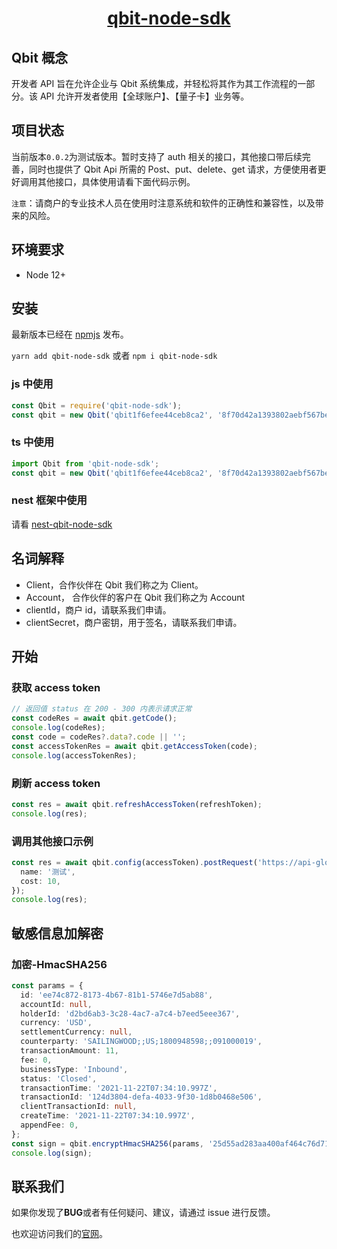 <p style="text-align: center;">
  <h1 align="center"><a href="javascript:void(0);">qbit-node-sdk</a></h1>
</p>

## Qbit 概念

开发者 API 旨在允许企业与 Qbit 系统集成，并轻松将其作为其工作流程的一部分。该 API 允许开发者使用【全球账户】、【量子卡】业务等。

## 项目状态

当前版本`0.0.2`为测试版本。暂时支持了 auth 相关的接口，其他接口带后续完善，同时也提供了 Qbit Api 所需的 Post、put、delete、get 请求，方便使用者更好调用其他接口，具体使用请看下面代码示例。

`注意`：请商户的专业技术人员在使用时注意系统和软件的正确性和兼容性，以及带来的风险。

## 环境要求

- Node 12+

## 安装

最新版本已经在 [npmjs](https://www.npmjs.com/package/qbit-node-sdk) 发布。

`yarn add qbit-node-sdk` 或者 `npm i qbit-node-sdk`

### js 中使用

```js
const Qbit = require('qbit-node-sdk');
const qbit = new Qbit('qbit1f6efee44ceb8ca2', '8f70d42a1393802aebf567be27a47879', 'https://api-global.qbitnetwork.com');
```

### ts 中使用

```ts
import Qbit from 'qbit-node-sdk';
const qbit = new Qbit('qbit1f6efee44ceb8ca2', '8f70d42a1393802aebf567be27a47879', 'https://api-global.qbitnetwork.com');
```

### nest 框架中使用

请看 [nest-qbit-node-sdk](https://github.com/klover2/nest-qbit-node-sdk)

## 名词解释

- Client，合作伙伴在 Qbit 我们称之为 Client。
- Account， 合作伙伴的客户在 Qbit 我们称之为 Account
- clientId，商户 id，请联系我们申请。
- clientSecret，商户密钥，用于签名，请联系我们申请。

## 开始

### 获取 access token

```ts
// 返回值 status 在 200 - 300 内表示请求正常
const codeRes = await qbit.getCode();
console.log(codeRes);
const code = codeRes?.data?.code || '';
const accessTokenRes = await qbit.getAccessToken(code);
console.log(accessTokenRes);
```

### 刷新 access token

```ts
const res = await qbit.refreshAccessToken(refreshToken);
console.log(res);
```

### 调用其他接口示例

```ts
const res = await qbit.config(accessToken).postRequest('https://api-global.qbitnetwork.com/open-api/v1/budget', {
  name: '测试',
  cost: 10,
});
console.log(res);
```

## 敏感信息加解密

### 加密-HmacSHA256

```ts
const params = {
  id: 'ee74c872-8173-4b67-81b1-5746e7d5ab88',
  accountId: null,
  holderId: 'd2bd6ab3-3c28-4ac7-a7c4-b7eed5eee367',
  currency: 'USD',
  settlementCurrency: null,
  counterparty: 'SAILINGWOOD;;US;1800948598;;091000019',
  transactionAmount: 11,
  fee: 0,
  businessType: 'Inbound',
  status: 'Closed',
  transactionTime: '2021-11-22T07:34:10.997Z',
  transactionId: '124d3804-defa-4033-9f30-1d8b0468e506',
  clientTransactionId: null,
  createTime: '2021-11-22T07:34:10.997Z',
  appendFee: 0,
};
const sign = qbit.encryptHmacSHA256(params, '25d55ad283aa400af464c76d713c07ad');
console.log(sign);
```

## 联系我们

如果你发现了**BUG**或者有任何疑问、建议，请通过 issue 进行反馈。

也欢迎访问我们的[官网](https://www.qbitnetwork.com/#/)。
